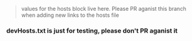 > values for the hosts block live here. Please PR aganist this branch when adding new links to the hosts file

### devHosts.txt is just for testing, please don't PR aganist it
